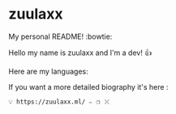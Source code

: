 # zuulaxx
My personal README!  :bowtie:

Hello my name is zuulaxx and I'm a dev! 👍

Here are my languages: 



If you want a more detailed biography it's here : 

``💡 https://zuulaxx.ml/ ⎯⠀❐⠀⤬ ``
